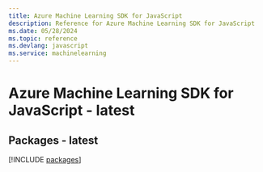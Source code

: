```yaml
---
title: Azure Machine Learning SDK for JavaScript
description: Reference for Azure Machine Learning SDK for JavaScript
ms.date: 05/28/2024
ms.topic: reference
ms.devlang: javascript
ms.service: machinelearning
---
```

# Azure Machine Learning SDK for JavaScript - latest
## Packages - latest
[!INCLUDE [packages](machine-learning-index.md)]